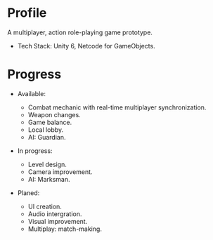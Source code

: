 # Profile
A multiplayer, action role-playing game prototype.
- Tech Stack: Unity 6,  Netcode for GameObjects.
# Progress
* Available:
  - Combat mechanic with real-time multiplayer synchronization.
  - Weapon changes.
  - Game balance.
  - Local lobby.
  - AI: Guardian.

* In progress:
  - Level design.
  - Camera improvement.
  - AI: Marksman.
     
* Planed:
  - UI creation.
  - Audio intergration.
  - Visual improvement.
  - Multiplay: match-making.

